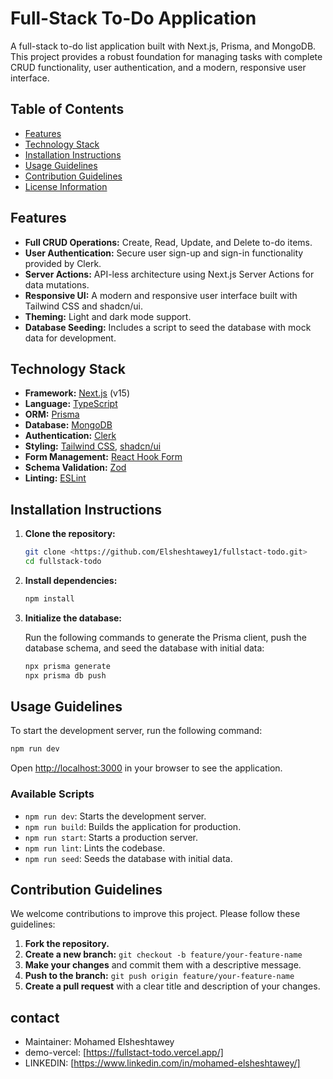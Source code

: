 # Full-Stack To-Do Application

A full-stack to-do list application built with Next.js, Prisma, and MongoDB. This project provides a robust foundation for managing tasks with complete CRUD functionality, user authentication, and a modern, responsive user interface.

## Table of Contents

- [Features](#features)
- [Technology Stack](#technology-stack)
- [Installation Instructions](#installation-instructions)
- [Usage Guidelines](#usage-guidelines)
- [Contribution Guidelines](#contribution-guidelines)
- [License Information](#license-information)

## Features

- **Full CRUD Operations:** Create, Read, Update, and Delete to-do items.
- **User Authentication:** Secure user sign-up and sign-in functionality provided by Clerk.
- **Server Actions:** API-less architecture using Next.js Server Actions for data mutations.
- **Responsive UI:** A modern and responsive user interface built with Tailwind CSS and shadcn/ui.
- **Theming:** Light and dark mode support.
- **Database Seeding:** Includes a script to seed the database with mock data for development.

## Technology Stack

- **Framework:** [Next.js](https://nextjs.org/) (v15)
- **Language:** [TypeScript](https://www.typescriptlang.org/)
- **ORM:** [Prisma](https://www.prisma.io/)
- **Database:** [MongoDB](https://www.mongodb.com/)
- **Authentication:** [Clerk](https://clerk.com/)
- **Styling:** [Tailwind CSS](https://tailwindcss.com/), [shadcn/ui](https://ui.shadcn.com/)
- **Form Management:** [React Hook Form](https://react-hook-form.com/)
- **Schema Validation:** [Zod](https://zod.dev/)
- **Linting:** [ESLint](https://eslint.org/)

## Installation Instructions

1.  **Clone the repository:**

    ```bash
    git clone <https://github.com/Elsheshtawey1/fullstact-todo.git>
    cd fullstack-todo
    ```

2.  **Install dependencies:**

    ```bash
    npm install
    ```

4.  **Initialize the database:**

    Run the following commands to generate the Prisma client, push the database schema, and seed the database with initial data:

    ```bash
    npx prisma generate
    npx prisma db push
    ```

## Usage Guidelines

To start the development server, run the following command:

```bash
npm run dev
```

Open [http://localhost:3000](http://localhost:3000) in your browser to see the application.

### Available Scripts

- `npm run dev`: Starts the development server.
- `npm run build`: Builds the application for production.
- `npm run start`: Starts a production server.
- `npm run lint`: Lints the codebase.
- `npm run seed`: Seeds the database with initial data.

## Contribution Guidelines

We welcome contributions to improve this project. Please follow these guidelines:

1.  **Fork the repository.**
2.  **Create a new branch:** `git checkout -b feature/your-feature-name`
3.  **Make your changes** and commit them with a descriptive message.
4.  **Push to the branch:** `git push origin feature/your-feature-name`
5.  **Create a pull request** with a clear title and description of your changes.

## contact
* Maintainer: Mohamed Elsheshtawey
* demo-vercel: [https://fullstact-todo.vercel.app/]
* LINKEDIN: [https://www.linkedin.com/in/mohamed-elsheshtawey/]


